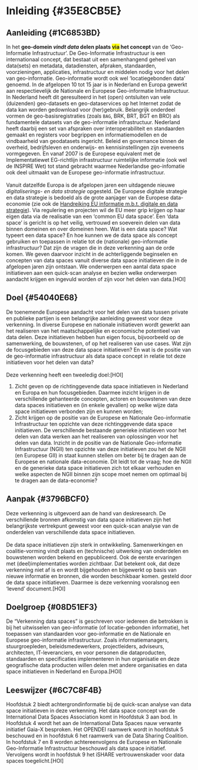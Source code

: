# Inleiding {#35E8CB5E}

## Aanleiding {#1C6853BD}

In het <b>geo-domein </b><b><i>vindt data</i></b><b> delen plaats </b><b><span style='background-color: yellow;'>via</span></b><b> het concept </b>van de ‘Geo-Informatie Infrastructuur’. De Geo-Informatie Infrastructuur is een internationaal concept, dat bestaat uit een samenhangend geheel van data(sets) en metadata, datadiensten, afpraken, standaarden, voorzieningen, applicaties, infrastructuur en middelen nodig voor het delen van geo-informatie. Geo-informatie wordt ook wel ‘locatiegebonden data’ genoemd. In de afgelopen 10 tot 15 jaar is in Nederland en Europa gewerkt aan respectievelijk de Nationale en Europese Geo-informatie Infrastructuur. In Nederland heeft dit geresulteerd in het (open) ontsluiten van vele (duizenden) geo-datasets en geo-dataservices op het Internet zodat de data kan worden gedownload voor (her)gebruik. Belangrijk onderdeel vormen de geo-basisregistraties (zoals <code>BAG</code>, BRK, BRT, BGT en BRO) als fundamentele datasets van de geo-informatie infrastructuur. Nederland heeft daarbij een set van afspraken over interoperabiliteit en standaarden gemaakt en registers voor begrippen en informatiemodellen en de vindbaarheid van geodatasets ingericht. Beleid en governance binnen de overheid, bedrijfsleven en onderwijs- en kennisinstellingen zijn eveneens vormgegeven. En vanaf 2007 is de Europese equivalent met de Implementatiewet EG-richtlijn infrastructuur ruimtelijke informatie (ook wel de INSPIRE Wet) tot stand gebracht waarmee Nederlandse geo-infomatie ook deel uitmaakt van de Europese geo-informatie infrastructuur.\
\
Vanuit datzelfde Europa is de afgelopen jaren een uitdagende nieuwe <dfn class='index-term' id='d4e98'>digitaliserings- en data strategie</dfn> opgesteld. De Europese digitale strategie en data strategie is bedoeld als de grote aanjager van de Europese data-economie (zie ook de <a href='https://docs.geostandaarden.nl/eu/handreiking-EU-informatie/' target='_blank'>Handreiking EU informatie m.b.t. digitale en data strategie</a>). Via regulering en projecten wil de EU meer grip krijgen op haar eigen data via de realisatie van een ‘common EU data space’. Een ‘data space’ is gericht is op het veilig, vertrouwd en soeverein delen van data binnen domeinen en over domeinen heen. Wat is een data space? Wat typeert een data space? En hoe kunnen we de data space als concept gebruiken en toepassen in relatie tot de (nationale) geo-informatie infrastructuur? Dat zijn de vragen die in deze verkenning aan de orde komen. We geven daarvoor inzicht in de achterliggende beginselen en concepten van data spaces vanuit diverse data space initiatieven die in de afgelopen jaren zijn ontstaan. We onderwerpen een aantal data space initiatieven aan een quick-scan analyse en bezien welke onderwerpen aandacht krijgen en ingevuld worden of zijn voor het delen van data.[HOI]<br/>
## Doel {#54040E68}

De toenemende Europese aandacht voor het delen van data tussen private en publieke partijen is een belangrijke aanleiding geweest voor deze verkenning. In diverse Europese en nationale initiatieven wordt gewerkt aan het realiseren van het maatschappelijke en economische potentieel van data delen. Deze initiatieven hebben hun eigen focus, bijvoorbeeld op de samenwerking, de bouwstenen, of op het realiseren van use cases. Wat zijn de focusgebieden van deze data space initiatieven? En wat is de positie van de geo-informatie infrastructuur als data space concept in relatie tot deze initiatieven voor het delen van data?\
\
Deze verkenning heeft een tweeledig doel:[HOI]<br/>
<ol><li>Zicht geven op de richtinggevende data space initiatieven in Nederland en Europa en hun focusgebieden. Daarmee inzicht krijgen in de verschillende gehanteerde concepten, actoren en bouwstenen van deze data spaces initiatieven en (in enkele gevallen) op welke wijze data space initiatieven verbonden zijn en kunnen worden;</li>
<li>Zicht krijgen op de positie van de Europese en Nationale Geo-informatie Infrastructuur ten opzichte van deze richtinggevende data space initiatieven. De verschillende bestaande generieke initiatieven voor het delen van data werken aan het realiseren van oplossingen voor het delen van data. Inzicht in de positie van de Nationale Geo-informatie Infrastructuur (NGII) ten opzichte van deze initiatieven zou het de NGII (en Europese GII) in staat kunnen stellen om beter bij te dragen aan de Europese en nationale data-economie. Dit leidt tot de vraag; hoe de NGII en de generieke data space initiatieven zich tot elkaar verhouden en welke aspecten de NGII binnen zijn scope moet nemen om optimaal bij te dragen aan de data-economie?</li>
</ol>

## Aanpak {#3796BCF0}

Deze verkenning is uitgevoerd aan de hand van deskresearch. De verschillende bronnen afkomstig van data space initiatieven zijn het belangrijkste vertrekpunt geweest voor een quick-scan analyse van de onderdelen van verschillende data space initiatieven.\
\
De data space initiatieven zijn sterk in ontwikkeling. Samenwerkingen en coalitie-vorming vindt plaats en (technische) uitwerking van onderdelen en bouwstenen worden bekend en gepubliceerd. Ook de eerste ervaringen met (deel)implementaties worden zichtbaar. Dat betekent ook, dat deze verkenning niet af is en wordt bijgehouden en bijgewerkt op basis van nieuwe informatie en bronnen, die worden beschikbaar komen. gesteld door de data space initiatieven. Daarmee is deze verkenning vooralsnog een ‘levend’ document.[HOI]<br/>
## Doelgroep {#08D51EF3}

De “Verkenning data spaces” is geschreven voor iedereen die betrokken is bij het uitwisselen van geo-informatie (of locatie-gebonden informatie), het toepassen van standaarden voor geo-informatie en de Nationale en Europese geo-informatie infrastructuur. Zoals informatiemanagers, stuurgroepleden, beleidsmedewerkers, projectleiders, adviseurs, architecten, IT-leveranciers, en voor personen die dataproducten, standaarden en specificaties implementeren in hun organisatie en deze geografische data producten willen delen met andere organisaties en data space initiatieven in Nederland en Europa.[HOI]<br/>
## Leeswijzer {#6C7C8F4B}

Hoofdstuk 2 biedt achtergrondinformatie bij de quick-scan analyse van data space initiatieven in deze verkenning. Het data space concept van de International Data Spaces Association komt in Hoofdstuk 3 aan bod. In Hoofdstuk 4 wordt het aan de International Data Spaces nauw verwante initiatief Gaia-X besproken. Het OPENDEI raamwerk wordt in hoofdstuk 5 beschouwd en in hoofdstuk 6 het raamwerk van de Data Sharing Coalition. In hoofdstuk 7 en 8 worden achtereenvolgens de Europese en Nationale Geo-Informatie Infrastructuur beschouwd als data space initiatief. Vervolgens wordt in hoofdstuk 9 het iSHARE vertrouwenskader voor data spaces toegelicht.[HOI]<br/>
